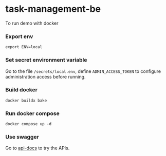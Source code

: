 # task-management-be

To run demo with docker

### Export env
```
export ENV=local
```

### Set secret environment variable
Go to the file `/secrets/local.env`, define `ADMIN_ACCESS_TOKEN` to configure administration access before running.

### Build docker
```
docker buildx bake
```

### Run docker compose
```
docker compose up -d
```

### Use swagger
Go to [api-docs](http://localhost:3001) to try the APIs.
